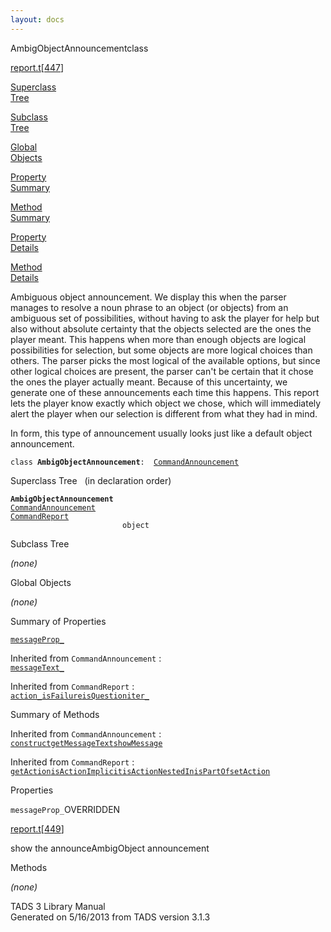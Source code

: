 ```yaml
---
layout: docs
---
```

<span class="title">AmbigObjectAnnouncement</span><span class="type">class</span>

[report.t](../file/report.t.html)\[[447](../source/report.t.html#447)\]

[Superclass  
Tree](#_SuperClassTree_)

[Subclass  
Tree](#_SubClassTree_)

[Global  
Objects](#_ObjectSummary_)

[Property  
Summary](#_PropSummary_)

[Method  
Summary](#_MethodSummary_)

[Property  
Details](#_Properties_)

[Method  
Details](#_Methods_)



Ambiguous object announcement. We display this when the parser manages
to resolve a noun phrase to an object (or objects) from an ambiguous set
of possibilities, without having to ask the player for help but also
without absolute certainty that the objects selected are the ones the
player meant. This happens when more than enough objects are logical
possibilities for selection, but some objects are more logical choices
than others. The parser picks the most logical of the available options,
but since other logical choices are present, the parser can't be certain
that it chose the ones the player actually meant. Because of this
uncertainty, we generate one of these announcements each time this
happens. This report lets the player know exactly which object we chose,
which will immediately alert the player when our selection is different
from what they had in mind.

In form, this type of announcement usually looks just like a default
object announcement.

`class `**`AmbigObjectAnnouncement`**` :   `[`CommandAnnouncement`](../object/CommandAnnouncement.html)



<span id="_SuperClassTree_"></span>



<span class="hdln">Superclass Tree</span>   (in declaration order)



**`AmbigObjectAnnouncement`**  
[`CommandAnnouncement`](../object/CommandAnnouncement.html)  
[`CommandReport`](../object/CommandReport.html)  
`                         object`  
<span id="_SubClassTree_"></span>



<span class="hdln">Subclass Tree</span>  



*(none)* <span id="_ObjectSummary_"></span>



<span class="hdln">Global Objects</span>  



*(none)* <span id="_PropSummary_"></span>



<span class="hdln">Summary of Properties</span>  



[`messageProp_`](#messageProp_)

Inherited from `CommandAnnouncement` :  
[`messageText_`](../object/CommandAnnouncement.html#messageText_)

Inherited from `CommandReport` :  
[`action_`](../object/CommandReport.html#action_)[`isFailure`](../object/CommandReport.html#isFailure)[`isQuestion`](../object/CommandReport.html#isQuestion)[`iter_`](../object/CommandReport.html#iter_)

<span id="_MethodSummary_"></span>



<span class="hdln">Summary of Methods</span>  





Inherited from `CommandAnnouncement` :  
[`construct`](../object/CommandAnnouncement.html#construct)[`getMessageText`](../object/CommandAnnouncement.html#getMessageText)[`showMessage`](../object/CommandAnnouncement.html#showMessage)

Inherited from `CommandReport` :  
[`getAction`](../object/CommandReport.html#getAction)[`isActionImplicit`](../object/CommandReport.html#isActionImplicit)[`isActionNestedIn`](../object/CommandReport.html#isActionNestedIn)[`isPartOf`](../object/CommandReport.html#isPartOf)[`setAction`](../object/CommandReport.html#setAction)

<span id="_Properties_"></span>



<span class="hdln">Properties</span>  



<span id="messageProp_"></span>

`messageProp_`<span class="rem">OVERRIDDEN</span>

[report.t](../file/report.t.html)\[[449](../source/report.t.html#449)\]



show the announceAmbigObject announcement



<span id="_Methods_"></span>



<span class="hdln">Methods</span>  



*(none)*



TADS 3 Library Manual  
Generated on 5/16/2013 from TADS version 3.1.3



